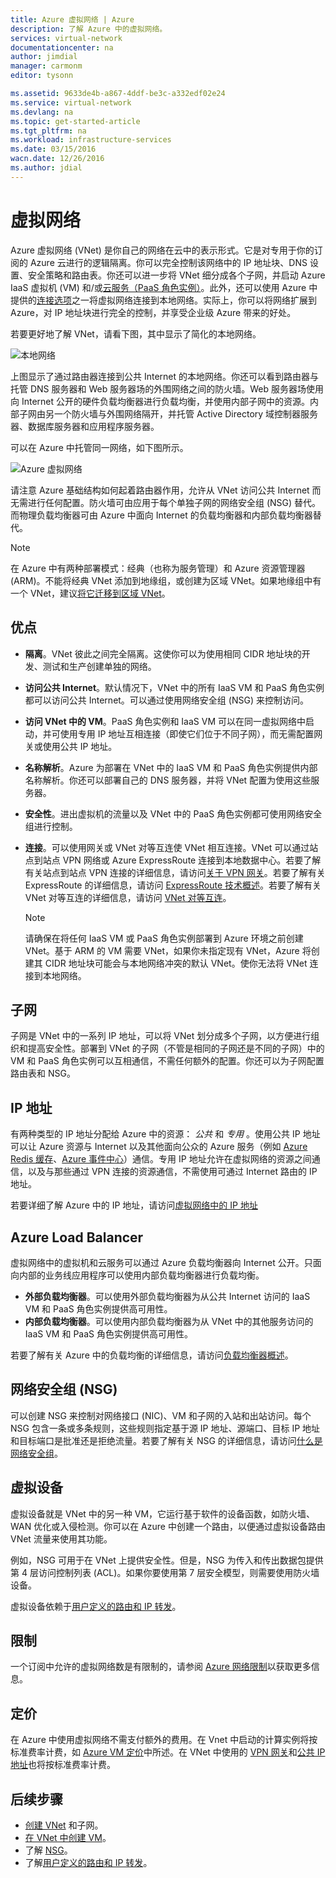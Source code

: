 ```yaml
---
title: Azure 虚拟网络 | Azure
description: 了解 Azure 中的虚拟网络。
services: virtual-network
documentationcenter: na
author: jimdial
manager: carmonm
editor: tysonn

ms.assetid: 9633de4b-a867-4ddf-be3c-a332edf02e24
ms.service: virtual-network
ms.devlang: na
ms.topic: get-started-article
ms.tgt_pltfrm: na
ms.workload: infrastructure-services
ms.date: 03/15/2016
wacn.date: 12/26/2016
ms.author: jdial
---
```


# 虚拟网络
Azure 虚拟网络 (VNet) 是你自己的网络在云中的表示形式。它是对专用于你的订阅的 Azure 云进行的逻辑隔离。你可以完全控制该网络中的 IP 地址块、DNS 设置、安全策略和路由表。你还可以进一步将 VNet 细分成各个子网，并启动 Azure IaaS 虚拟机 (VM) 和/或[云服务（PaaS 角色实例）](../cloud-services/cloud-services-choose-me.md)。此外，还可以使用 Azure 中提供的[连接选项](../vpn-gateway/vpn-gateway-about-vpngateways.md#site-to-site-and-multi-site)之一将虚拟网络连接到本地网络。实际上，你可以将网络扩展到 Azure，对 IP 地址块进行完全的控制，并享受企业级 Azure 带来的好处。

若要更好地了解 VNet，请看下图，其中显示了简化的本地网络。

![本地网络](./media/virtual-networks-overview/figure01.png)

上图显示了通过路由器连接到公共 Internet 的本地网络。你还可以看到路由器与托管 DNS 服务器和 Web 服务器场的外围网络之间的防火墙。Web 服务器场使用向 Internet 公开的硬件负载均衡器进行负载均衡，并使用内部子网中的资源。内部子网由另一个防火墙与外围网络隔开，并托管 Active Directory 域控制器服务器、数据库服务器和应用程序服务器。

可以在 Azure 中托管同一网络，如下图所示。

![Azure 虚拟网络](./media/virtual-networks-overview/figure02.png)

请注意 Azure 基础结构如何起着路由器作用，允许从 VNet 访问公共 Internet 而无需进行任何配置。防火墙可由应用于每个单独子网的网络安全组 (NSG) 替代。而物理负载均衡器可由 Azure 中面向 Internet 的负载均衡器和内部负载均衡器替代。

> [!NOTE]
在 Azure 中有两种部署模式：经典（也称为服务管理）和 Azure 资源管理器 (ARM)。不能将经典 VNet 添加到地缘组，或创建为区域 VNet。如果地缘组中有一个 VNet，建议[将它迁移到区域 VNet](./virtual-networks-migrate-to-regional-vnet.md)。
> 

## 优点
* **隔离**。VNet 彼此之间完全隔离。这使你可以为使用相同 CIDR 地址块的开发、测试和生产创建单独的网络。
* **访问公共 Internet**。默认情况下，VNet 中的所有 IaaS VM 和 PaaS 角色实例都可以访问公共 Internet。可以通过使用网络安全组 (NSG) 来控制访问。
* **访问 VNet 中的 VM**。PaaS 角色实例和 IaaS VM 可以在同一虚拟网络中启动，并可使用专用 IP 地址互相连接（即使它们位于不同子网），而无需配置网关或使用公共 IP 地址。
* **名称解析**。Azure 为部署在 VNet 中的 IaaS VM 和 PaaS 角色实例提供内部名称解析。你还可以部署自己的 DNS 服务器，并将 VNet 配置为使用这些服务器。
* **安全性**。进出虚拟机的流量以及 VNet 中的 PaaS 角色实例都可使用网络安全组进行控制。
* **连接**。可以使用网关或 VNet 对等互连使 VNet 相互连接。VNet 可以通过站点到站点 VPN 网络或 Azure ExpressRoute 连接到本地数据中心。若要了解有关站点到站点 VPN 连接的详细信息，请访问[关于 VPN 网关](../vpn-gateway/vpn-gateway-about-vpngateways.md#site-to-site-and-multi-site)。若要了解有关 ExpressRoute 的详细信息，请访问 [ExpressRoute 技术概述](../expressroute/expressroute-introduction.md)。若要了解有关 VNet 对等互连的详细信息，请访问 [VNet 对等互连](./virtual-network-peering-overview.md)。
  
  > [!NOTE]
  请确保在将任何 IaaS VM 或 PaaS 角色实例部署到 Azure 环境之前创建 VNet。基于 ARM 的 VM 需要 VNet，如果你未指定现有 VNet，Azure 将创建其 CIDR 地址块可能会与本地网络冲突的默认 VNet。使你无法将 VNet 连接到本地网络。
  >

## 子网
子网是 VNet 中的一系列 IP 地址，可以将 VNet 划分成多个子网，以方便进行组织和提高安全性。部署到 VNet 的子网（不管是相同的子网还是不同的子网）中的 VM 和 PaaS 角色实例可以互相通信，不需任何额外的配置。你还可以为子网配置路由表和 NSG。

## IP 地址
有两种类型的 IP 地址分配给 Azure 中的资源： *公共* 和 *专用* 。使用公共 IP 地址可以让 Azure 资源与 Internet 以及其他面向公众的 Azure 服务（例如 [Azure Redis 缓存](https://www.azure.cn/home/features/redis-cache/)、[Azure 事件中心](../event-hubs/index.md/)）通信。专用 IP 地址允许在虚拟网络的资源之间通信，以及与那些通过 VPN 连接的资源通信，不需使用可通过 Internet 路由的 IP 地址。

若要详细了解 Azure 中的 IP 地址，请访问[虚拟网络中的 IP 地址](./virtual-network-ip-addresses-overview-arm.md)

## Azure Load Balancer
虚拟网络中的虚拟机和云服务可以通过 Azure 负载均衡器向 Internet 公开。只面向内部的业务线应用程序可以使用内部负载均衡器进行负载均衡。

* **外部负载均衡器**。可以使用外部负载均衡器为从公共 Internet 访问的 IaaS VM 和 PaaS 角色实例提供高可用性。
* **内部负载均衡器**。可以使用内部负载均衡器为从 VNet 中的其他服务访问的 IaaS VM 和 PaaS 角色实例提供高可用性。

若要了解有关 Azure 中的负载均衡的详细信息，请访问[负载均衡器概述](../load-balancer/load-balancer-overview.md)。

## 网络安全组 (NSG)
可以创建 NSG 来控制对网络接口 (NIC)、VM 和子网的入站和出站访问。每个 NSG 包含一条或多条规则，这些规则指定基于源 IP 地址、源端口、目标 IP 地址和目标端口是批准还是拒绝流量。若要了解有关 NSG 的详细信息，请访问[什么是网络安全组](./virtual-networks-nsg.md)。

## 虚拟设备
虚拟设备就是 VNet 中的另一种 VM，它运行基于软件的设备函数，如防火墙、WAN 优化或入侵检测。你可以在 Azure 中创建一个路由，以便通过虚拟设备路由 VNet 流量来使用其功能。

例如，NSG 可用于在 VNet 上提供安全性。但是，NSG 为传入和传出数据包提供第 4 层访问控制列表 (ACL)。如果你要使用第 7 层安全模型，则需要使用防火墙设备。

虚拟设备依赖于[用户定义的路由和 IP 转发](./virtual-networks-udr-overview.md)。

## 限制
一个订阅中允许的虚拟网络数是有限制的，请参阅 [Azure 网络限制](../azure-subscription-service-limits.md#networking-limits)以获取更多信息。

## 定价
在 Azure 中使用虚拟网络不需支付额外的费用。在 Vnet 中启动的计算实例将按标准费率计费，如 [Azure VM 定价](https://www.azure.cn/pricing/details/virtual-machines/)中所述。在 VNet 中使用的 [VPN 网关](https://www.azure.cn/pricing/details/vpn-gateway/)和[公共 IP 地址](https://www.azure.cn/pricing/details/reserved-ip-addresses/)也将按标准费率计费。

## 后续步骤
* [创建 VNet](./virtual-networks-create-vnet-arm-pportal.md) 和子网。
* [在 VNet 中创建 VM](../virtual-machines/virtual-machines-windows-hero-tutorial.md)。
* 了解 [NSG](./virtual-networks-nsg.md)。
* 了解[用户定义的路由和 IP 转发](./virtual-networks-udr-overview.md)。

<!---HONumber=Mooncake_1219_2016-->